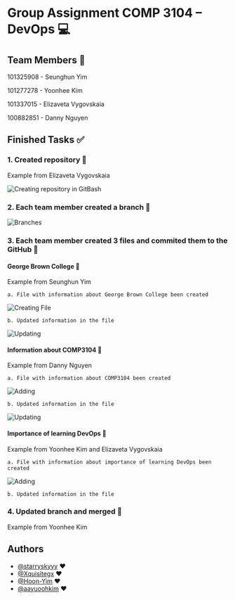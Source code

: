 
# Group Assignment COMP 3104 – DevOps :computer:


## Team Members  :sparkling_heart:
101325908 - Seunghun Yim 

101277278 - Yoonhee Kim

101337015 - Elizaveta Vygovskaia

100882851 - Danny Nguyen

## Finished Tasks  :white_check_mark:
### 1. Created repository :star2:

Example from Elizaveta Vygovskaia

![Creating repository in GitBash](https://snipboard.io/uAtlr6.jpg)

### 2. Each team member created a branch :star2:

![Branches](https://snipboard.io/ovmUVp.jpg)

### 3. Each team member created 3 files and commited them to the GitHub :star2:
#### George Brown College :herb:

Example from Seunghun Yim 

    a. File with information about George Brown College been created
![Creating File](https://snipboard.io/VI9yn6.jpg)

    b. Updated information in the file 
![Updating](https://snipboard.io/4F6BE0.jpg)

#### Information about COMP3104 :herb:

Example from Danny Nguyen

    a. File with information about COMP3104 been created
![Adding](https://snipboard.io/Nk9OrQ.jpg)

    b. Updated information in the file 
![Updating](https://snipboard.io/bzAH2J.jpg)

#### Importance of learning DevOps :herb:

Example from Yoonhee Kim and Elizaveta Vygovskaia

    a. File with information about importance of learning DevOps been created
![Adding](https://snipboard.io/tT3beX.jpg)

    b. Updated information in the file 

### 4. Updated branch and merged  :star2:

Example from Yoonhee Kim 


## Authors

- [@starryskyyy](https://github.com/starryskyyy) :heart:
- [@Xquisitegx](https://github.com/Xquisitegx) :heart:
- [@Hoon-Yim](https://github.com/Hoon-Yim) :heart:
- [@aayuoohkim](https://github.com/aayuoohkim) :heart: